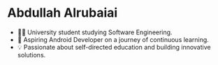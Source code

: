 # Abdullah Alrubaiai
- 👨‍🎓 University student studying Software Engineering.
- 🚀 Aspiring Android Developer on a journey of continuous learning.
- 💡 Passionate about self-directed education and building innovative solutions.
<!---
3lrubaiai/3lrubaiai is a ✨ special ✨ repository because its `README.md` (this file) appears on your GitHub profile.
You can click the Preview link to take a look at your changes.
--->

